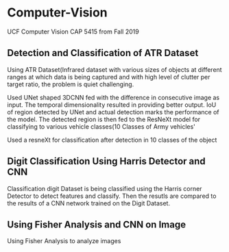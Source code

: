 # Computer-Vision
UCF Computer Vision CAP 5415 from Fall 2019


## Detection and Classification of ATR Dataset

Using ATR Dataset(Infrared dataset with various sizes of objects at different ranges at which data is being captured and with high level of clutter per target ratio, the problem is quiet challenging.

Used UNet shaped 3DCNN fed with the difference in consecutive image as input. The temporal dimensionality resulted in providing better output. 
IoU of region detected by UNet and actual detection marks the performance of the model.
The detected region is then fed to the ResNeXt model for classifying to various vehicle classes(10 Classes of Army vehicles'

Used a resneXt for classification after detection in 10 classes of the object

## Digit Classification Using Harris Detector and CNN
Classification digit Dataset is being classified using the Harris corner Detector to detect features and classify.
Then the resutls are compared to the results of a CNN network trained on the Digit Dataset.

## Using Fisher Analysis and CNN on Image

Using Fisher Analysis to analyze images
